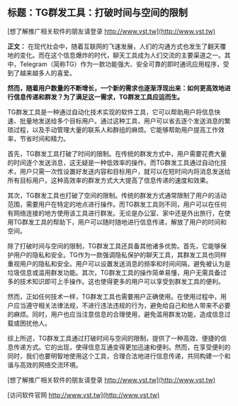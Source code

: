 ## **标题：TG群发工具：打破时间与空间的限制**

[想了解推广相关软件的朋友请登录 http://www.vst.tw](http://www.vst.tw)

**正文：**
在现代社会中，随着互联网的飞速发展，人们的沟通方式也发生了翻天覆地的变化。而在这个信息爆炸的时代，聊天工具成为人们交流的主要渠道之一。其中，Telegram（简称TG）作为一款功能强大、安全可靠的即时通讯应用程序，受到了越来越多人的喜爱。

**然而，随着用户数量的不断增长，一个新的需求也逐渐浮现出来：如何更高效地进行信息传递和群发？为了满足这一需求，TG群发工具应运而生。**

TG群发工具是一种通过自动化技术实现的软件工具，它可以帮助用户将信息快速、批量地发送给多个目标用户。通过这种工具，用户可以省去逐个发送消息的繁琐过程，以及手动管理大量的联系人和群组的麻烦。它能够帮助用户提高工作效率，节省时间和精力。

首先，TG群发工具打破了时间的限制。在传统的群发方式中，用户需要花费大量的时间逐个发送消息，这无疑是一种低效率的操作。而TG群发工具通过自动化技术，用户只需一次性设置好发送内容和目标用户，就可以在短时间内将消息发送给所有目标用户。这种高效率的群发方式大大提高了信息传递的速度和效果。

其次，TG群发工具也打破了空间的限制。传统的群发方式通常限制了用户的活动范围，需要用户在特定的地点进行操作。而TG群发工具则不同，用户可以在任何有网络连接的地方使用该工具进行群发。无论是办公室、家中还是外出旅行，在使用TG群发工具的帮助下，用户可以随时随地进行信息传递，解放了用户的时间和空间。

除了打破时间与空间的限制，TG群发工具还具备其他诸多优势。首先，它能够保护用户的隐私和安全。TG作为一款强调隐私保护的聊天工具，其群发工具也同样重视用户的隐私和安全。用户可以设置发送消息的频率和时间间隔，避免被认为是垃圾信息或滥用群发功能。其次，TG群发工具的操作简单易懂，用户无需具备过多的技术知识即可上手操作。这也使得更多的用户可以享受到群发工具的便利。

然而，正如任何技术一样，TG群发工具也需要用户正确使用。在使用过程中，用户应当遵守相关法律法规，不进行违法违规的行为，避免给自己和他人带来不必要的麻烦。同时，用户也应当注意信息的合理使用，避免滥用群发功能，造成信息过载或困扰他人。

综上所述，TG群发工具通过打破时间与空间的限制，提供了一种高效、便捷的信息传递方式。它的出现，使得信息互通变得更加迅速和便利。然而，在享受便利的同时，我们也要明智地使用这个工具，合理合法地进行信息传递，共同构建一个和谐与高效的网络交流环境。

[想了解推广相关软件的朋友请登录 http://www.vst.tw](http://www.vst.tw)


[访问软件官网 http://www.vst.tw](http://www.vst.tw)
